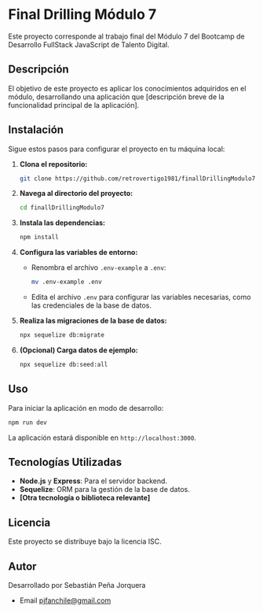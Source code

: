 
# Final Drilling Módulo 7

Este proyecto corresponde al trabajo final del Módulo 7 del Bootcamp de Desarrollo FullStack JavaScript de Talento Digital.

## Descripción

El objetivo de este proyecto es aplicar los conocimientos adquiridos en el módulo, desarrollando una aplicación que [descripción breve de la funcionalidad principal de la aplicación].

## Instalación

Sigue estos pasos para configurar el proyecto en tu máquina local:

1. **Clona el repositorio:**
   ```bash
   git clone https://github.com/retrovertigo1981/finallDrillingModulo7.git
   ```
2. **Navega al directorio del proyecto:**
   ```bash
   cd finallDrillingModulo7
   ```
3. **Instala las dependencias:**
   ```bash
   npm install
   ```
4. **Configura las variables de entorno:**
   - Renombra el archivo `.env-example` a `.env`:
     ```bash
     mv .env-example .env
     ```
   - Edita el archivo `.env` para configurar las variables necesarias, como las credenciales de la base de datos.

5. **Realiza las migraciones de la base de datos:**
   ```bash
   npx sequelize db:migrate
   ```
6. **(Opcional) Carga datos de ejemplo:**
   ```bash
   npx sequelize db:seed:all
   ```

## Uso

Para iniciar la aplicación en modo de desarrollo:

```bash
npm run dev
```

La aplicación estará disponible en `http://localhost:3000`.



## Tecnologías Utilizadas

- **Node.js** y **Express**: Para el servidor backend.
- **Sequelize**: ORM para la gestión de la base de datos.
- **[Otra tecnología o biblioteca relevante]**


## Licencia

Este proyecto se distribuye bajo la licencia ISC. 

## Autor

Desarrollado por Sebastián Peña Jorquera 
- Email <pjfanchile@gmail.com>



 
